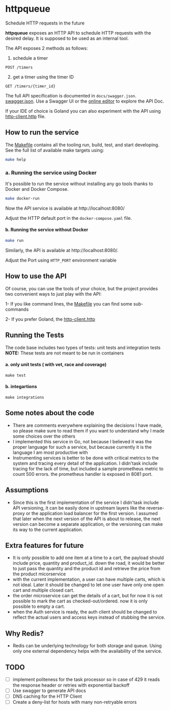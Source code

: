 # httpqueue 
Schedule HTTP requests in the future

**httpqueue** exposes an HTTP API to schedule HTTP requests with the desired delay.
It is supposed to be used as an internal tool.

The API exposes 2 methods as follows:

1. schedule a timer
```
POST /timers
```
2. get a timer using the timer ID 
```
GET /timers/{timer_id}
```

The full API specification is documented in `docs/swagger.json`.  [swagger.json](https://github.com/cubny/httpqueue/blob/master/docs/swagger.json).
Use a Swagger UI or the [online editor](https://editor.swagger.io/) to explore the API Doc.

If your IDE of choice is Goland you can also experiment with the API using [http-client.http](https://github.com/cubny/httpqueue/blob/master/http-client.http) file.

## How to run the service
The [Makefile](https://github.com/cubny/httpqueue/blob/master/Makefile) contains all the tooling run, build, test, and start developing.
See the full list of available make targets using:
```bash
make help
```

### a. Running the service using Docker
It's possible to run the service without installing any go tools thanks to Docker and Docker Compose.
```bash
make docker-run
```

Now the API service is available at http://localhost:8080/

Adjust the HTTP default port in the `docker-compose.yaml` file.

#### b. Running the service without Docker
```bash
make run 
```
Similarly, the API is available at http://localhost:8080/. 

Adjust the Port using `HTTP_PORT` environment variable 


## How to use the API
Of course, you can use the tools of your choice, but the project provides two convenient ways to just play with the API:

1- If you like command lines, the [Makefile](https://github.com/cubny/httpqueue/blob/master/Makefile) you can find some sub-commands 

2- If you prefer Goland, the [http-client.http](https://github.com/cubny/httpqueue/blob/master/http-client.http)

## Running the Tests
The code base includes two types of tests: unit tests and integration tests
**NOTE:** These tests are not meant to be run in containers

#### a. only unit tests ( with vet, race and coverage)
``` 
make test
```
#### b. integartions
``` 
make integrations
```

## Some notes about the code
- There are comments everywhere explaining the decisions I have made, so please make sure to read them if you want to understand why I made some choices over the others
- I implemented this service in Go, not because I believed it was the proper language for such a service, but because currently it is the language I am most productive with
- Instrumenting services is better to be done with critical metrics to the system and tracing every detail of the application. I didn'task include tracing for the lack of time, but included a sample prometheus metric to count 500 errors. the prometheus handler is exposed in 8081 port.

## Assumptions
- Since this is the first implementation of the service I didn'task include API versioning, it can be easily done in upstream 
layers like the reverse-proxy or the application load balancer for the first version. I assumed that later when the next version
of the API is about to release, the next version can become a separate application, or the versioning can make its way to the current application.

## Extra features for future
- It is only possible to add one item at a time to a cart, the payload should include price, quantity and product_id. down the road, it would be better to just pass the quantity and the product id and retrieve the price from the product micorservice
- with the current implementation, a user can have multiple carts, which is not ideal. Later it should be changed to let one user have only one open cart and multiple closed cart.
- the order microservice can get the details of a cart, but for now it is not possible to mark the cart as checked-out/ordered. now it is only possible to empty a cart.
- when the Auth service is ready, the auth client should be changed to reflect the actual users and access keys instead of stubbing the service.


## Why Redis?
- Redis can be underlying technology for both storage and queue. Using only one external dependency helps with the availability of the service. 


## TODO
- [ ] implement politeness for the task processor so in case of 429 it reads the response header or retries with exponential backoff
- [ ] Use swagger to generate API docs
- [ ] DNS caching for the HTTP Client
- [ ] Create a deny-list for hosts with many non-retryable errors